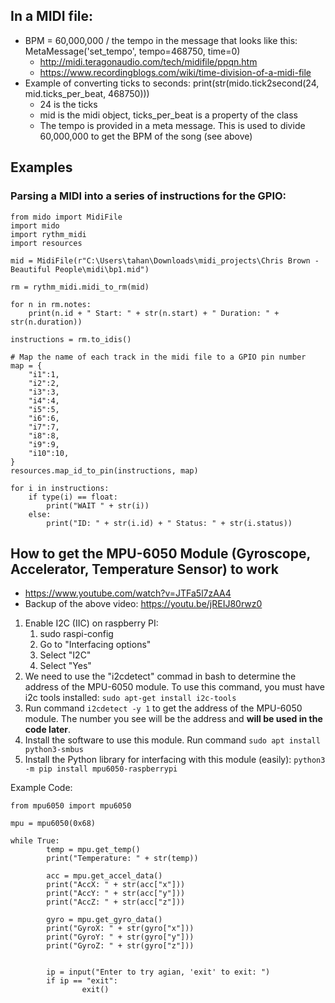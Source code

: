 ## In a MIDI file:
- BPM = 60,000,000 / the tempo in the message that looks like this: MetaMessage('set_tempo', tempo=468750, time=0)
    - http://midi.teragonaudio.com/tech/midifile/ppqn.htm
    - https://www.recordingblogs.com/wiki/time-division-of-a-midi-file
- Example of converting ticks to seconds: print(str(mido.tick2second(24, mid.ticks_per_beat, 468750)))
    - 24 is the ticks
    - mid is the midi object, ticks_per_beat is a property of the class
    - The tempo is provided in a meta message. This is used to divide 60,000,000 to get the BPM of the song (see above)


## Examples
### Parsing a MIDI into a series of instructions for the GPIO:
```
from mido import MidiFile
import mido
import rythm_midi
import resources

mid = MidiFile(r"C:\Users\tahan\Downloads\midi_projects\Chris Brown - Beautiful People\midi\bp1.mid")

rm = rythm_midi.midi_to_rm(mid)

for n in rm.notes:
    print(n.id + " Start: " + str(n.start) + " Duration: " + str(n.duration))

instructions = rm.to_idis()

# Map the name of each track in the midi file to a GPIO pin number
map = {
    "i1":1,
    "i2":2,
    "i3":3,
    "i4":4,
    "i5":5,
    "i6":6,
    "i7":7,
    "i8":8,
    "i9":9,
    "i10":10,
}
resources.map_id_to_pin(instructions, map)

for i in instructions:
    if type(i) == float:
        print("WAIT " + str(i))
    else:
        print("ID: " + str(i.id) + " Status: " + str(i.status))

```

## How to get the MPU-6050 Module (Gyroscope, Accelerator, Temperature Sensor) to work
- https://www.youtube.com/watch?v=JTFa5l7zAA4
- Backup of the above video: https://youtu.be/jREIJ80rwz0

1. Enable I2C (IIC) on raspberry PI:
    1. sudo raspi-config
    2. Go to "Interfacing options"
    3. Select "I2C"
    4. Select "Yes"
2. We need to use the "i2cdetect" commad in bash to determine the address of the MPU-6050 module. To use this command, you must have i2c tools installed: `sudo apt-get install i2c-tools`
3. Run command `i2cdetect -y 1` to get the address of the MPU-6050 module. The number you see will be the address and **will be used in the code later**.
4. Install the software to use this module. Run command `sudo apt install python3-smbus` 
5. Install the Python library for interfacing with this module (easily): `python3 -m pip install mpu6050-raspberrypi`

Example Code:
```
from mpu6050 import mpu6050

mpu = mpu6050(0x68)

while True:
        temp = mpu.get_temp()
        print("Temperature: " + str(temp))

        acc = mpu.get_accel_data()
        print("AccX: " + str(acc["x"]))
        print("AccY: " + str(acc["y"]))
        print("AccZ: " + str(acc["z"]))

        gyro = mpu.get_gyro_data()
        print("GyroX: " + str(gyro["x"]))
        print("GyroY: " + str(gyro["y"]))
        print("GyroZ: " + str(gyro["z"]))


        ip = input("Enter to try agian, 'exit' to exit: ")
        if ip == "exit":
                exit()
```